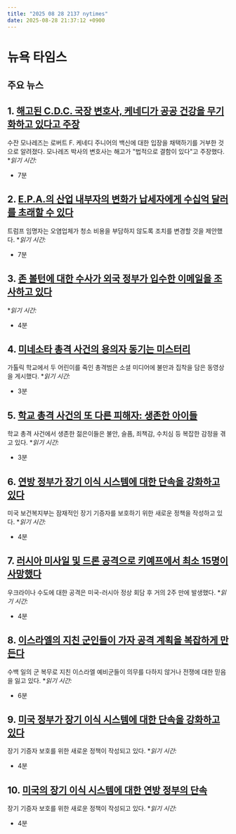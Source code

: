 ```yaml
---
title: "2025 08 28 2137 nytimes"
date: 2025-08-28 21:37:12 +0900
---
```


# 뉴욕 타임스
## 주요 뉴스

## 1. [해고된 C.D.C. 국장 변호사, 케네디가 공공 건강을 무기화하고 있다고 주장](https://www.nytimes.com/2025/08/27/health/cdc-monarez-kennedy-vaccines.html)
  수잔 모나레즈는 로버트 F. 케네디 주니어의 백신에 대한 입장을 채택하기를 거부한 것으로 알려졌다. 모나레즈 박사의 변호사는 해고가 "법적으로 결함이 있다"고 주장했다. **읽기 시간:*
* 7분
## 2. [E.P.A.의 산업 내부자의 변화가 납세자에게 수십억 달러를 초래할 수 있다](https://www.nytimes.com/2025/08/28/climate/steven-cook-epa-pfas-forever-chemicals.html)
  트럼프 임명자는 오염업체가 청소 비용을 부담하지 않도록 조치를 변경할 것을 제안했다. **읽기 시간:*
* 7분
## 3. [존 볼턴에 대한 수사가 외국 정부가 입수한 이메일을 조사하고 있다](https://www.nytimes.com/2025/08/27/us/politics/bolton-trump-emails-fbi-investigation.html)
  **읽기 시간:*
* 4분
## 4. [미네소타 총격 사건의 용의자 동기는 미스터리](https://www.nytimes.com/2025/08/27/us/minneapolis-school-shooting-suspect-gunman.html)
  가톨릭 학교에서 두 어린이를 죽인 총격범은 소셜 미디어에 불만과 집착을 담은 동영상을 게시했다. **읽기 시간:*
* 3분
## 5. [학교 총격 사건의 또 다른 피해자: 생존한 아이들](https://www.nytimes.com/2025/08/28/us/minneapolis-school-shooting-victims-survivors-injuries.html)
  학교 총격 사건에서 생존한 젊은이들은 불안, 슬픔, 죄책감, 수치심 등 복잡한 감정을 겪고 있다. **읽기 시간:*
* 3분
## 6. [연방 정부가 장기 이식 시스템에 대한 단속을 강화하고 있다](https://www.nytimes.com/2025/08/28/us/federal-crackdown-organ-donations.html)
  미국 보건복지부는 잠재적인 장기 기증자를 보호하기 위한 새로운 정책을 작성하고 있다. **읽기 시간:*
* 4분
## 7. [러시아 미사일 및 드론 공격으로 키예프에서 최소 15명이 사망했다](https://www.nytimes.com/2025/08/28/world/europe/ukraine-russia-strikes.html)
  우크라이나 수도에 대한 공격은 미국-러시아 정상 회담 후 거의 2주 만에 발생했다. **읽기 시간:*
* 4분
## 8. [이스라엘의 지친 군인들이 가자 공격 계획을 복잡하게 만든다](https://www.nytimes.com/2025/08/28/world/middleeast/israels-exhausted-reservists-gaza.html)
  수백 일의 군 복무로 지친 이스라엘 예비군들이 의무를 다하지 않거나 전쟁에 대한 믿음을 잃고 있다. **읽기 시간:*
* 6분
## 9. [미국 정부가 장기 이식 시스템에 대한 단속을 강화하고 있다](https://www.nytimes.com/2025/08/28/us/federal-crackdown-organ-donations.html)
  장기 기증자 보호를 위한 새로운 정책이 작성되고 있다. **읽기 시간:*
* 4분
## 10. [미국의 장기 이식 시스템에 대한 연방 정부의 단속](https://www.nytimes.com/2025/08/28/us/federal-crackdown-organ-donations.html)
  장기 기증자 보호를 위한 새로운 정책이 작성되고 있다. **읽기 시간:*
* 4분